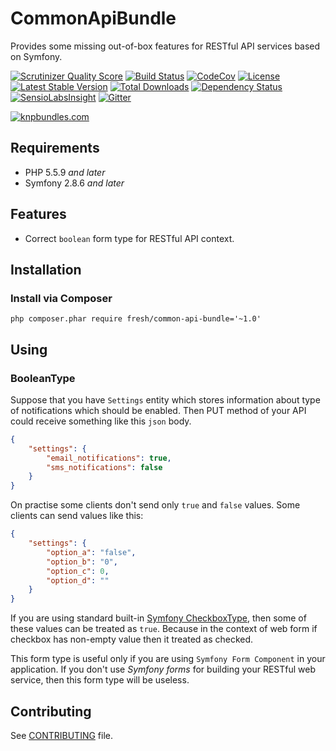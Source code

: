 # CommonApiBundle

Provides some missing out-of-box features for RESTful API services based on Symfony.

[![Scrutinizer Quality Score](https://img.shields.io/scrutinizer/g/fre5h/CommonApiBundle.svg?style=flat-square)](https://scrutinizer-ci.com/g/fre5h/CommonApiBundle/)
[![Build Status](https://img.shields.io/travis/fre5h/CommonApiBundle.svg?style=flat-square)](https://travis-ci.org/fre5h/CommonApiBundle)
[![CodeCov](https://img.shields.io/codecov/c/github/fre5h/CommonApiBundle.svg?style=flat-square)](https://codecov.io/github/fre5h/CommonApiBundle)
[![License](https://img.shields.io/packagist/l/fresh/common-api-bundle.svg?style=flat-square)](https://packagist.org/packages/fresh/common-api-bundle)
[![Latest Stable Version](https://img.shields.io/packagist/v/fresh/common-api-bundle.svg?style=flat-square)](https://packagist.org/packages/fresh/common-api-bundle)
[![Total Downloads](https://img.shields.io/packagist/dt/fresh/common-api-bundle.svg?style=flat-square)](https://packagist.org/packages/fresh/common-api-bundle)
[![Dependency Status](https://img.shields.io/versioneye/d/php/fresh:common-api-bundle.svg?style=flat-square)](https://www.versioneye.com/user/projects/57c2e80e69d94900419c9ec3)
[![SensioLabsInsight](https://img.shields.io/sensiolabs/i/8da90969-be40-4f0b-812c-435fbca7ce16.svg?style=flat-square)](https://insight.sensiolabs.com/projects/8da90969-be40-4f0b-812c-435fbca7ce16)
[![Gitter](https://img.shields.io/badge/gitter-join%20chat-brightgreen.svg?style=flat-square)](https://gitter.im/fre5h/CommonApiBundle)

[![knpbundles.com](http://knpbundles.com/fre5h/CommonApiBundle/badge-short)](http://knpbundles.com/fre5h/CommonApiBundle)

## Requirements

* PHP 5.5.9 *and later*
* Symfony 2.8.6 *and later*

## Features

* Correct `boolean` form type for RESTful API context.

## Installation

### Install via Composer

```php composer.phar require fresh/common-api-bundle='~1.0'```

## Using

### BooleanType

Suppose that you have `Settings` entity which stores information about type of notifications which should be enabled.
Then PUT method of your API could receive something like this `json` body.

```json
{
    "settings": {
        "email_notifications": true,
        "sms_notifications": false
    }
}
```

On practise some clients don't send only `true` and `false` values. Some clients can send values like this: 

```json
{
    "settings": {
        "option_a": "false",
        "option_b": "0",
        "option_c": 0,
        "option_d": ""
    }
}
```

If you are using standard built-in [Symfony CheckboxType](http://symfony.com/doc/current/reference/forms/types/checkbox.html),
then some of these values can be treated as `true`. Because in the context of web form if checkbox has non-empty value then it treated as checked.

This form type is useful only if you are using `Symfony Form Component` in your application.
If you don't use *Symfony forms* for building your RESTful web service, then this form type will be useless.

## Contributing

See [CONTRIBUTING](https://github.com/fre5h/CommonApiBundle/blob/master/.github/CONTRIBUTING.md) file.
